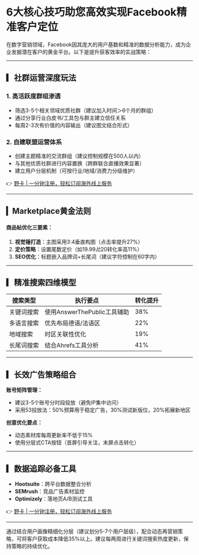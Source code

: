 # 6大核心技巧助您高效实现Facebook精准客户定位

在数字营销领域，Facebook因其庞大的用户基数和精准的数据分析能力，成为企业发掘潜在客户的黄金平台。以下是提升获客效率的实战策略：

---

## ▎社群运营深度玩法
### 1. 高活跃度群组渗透
- 筛选3-5个相关领域优质社群（建议加入时间＞6个月的群组）
- 通过分享行业白皮书/工具包与群主建立信任关系
- 每周2-3次有价值的内容输出（建议图文结合形式）

### 2. 自建联盟运营体系
- 创建主题精准的交流群组（建议控制规模在500人以内）
- 与其他优质社群进行内容置换（跨群联合直播效果显著）
- 建立用户分层机制（可按行业/地域/消费力分级维护）

👉 [野卡 | 一分钟注册，轻松订阅海外线上服务](https://bbtdd.com/yeka)

---

## ▎Marketplace黄金法则
#### 商品帖优化三要素：
1. **视觉锤打造**：主图采用3:4垂直构图（点击率提升27%）
2. **定价策略**：设置尾数定价（如$19.99比$20转化率高11%）
3. **SEO优化**：标题嵌入品牌词+长尾词（建议字符控制在60字内）

---

## ▎精准搜索四维模型
| 搜索类型 | 执行要点 | 转化提升 |
|---------|---------|---------|
| 关键词搜索 | 使用AnswerThePublic工具辅助 | 38%   |
| 多语言搜索 | 优先布局德语/法语区 | 22%   |
| 地域搜索 | 时区关联性优化 | 19%   |
| 长尾词搜索 | 结合Ahrefs工具分析 | 41%   |

---

## ▎长效广告策略组合
**账号矩阵管理：**
- 建议3-5个账号分时段投放（避免IP集中访问）
- 采用53投放法：50%预算用于稳定广告，30%测试新版位，20%拓展新地区

**创意优化要点：**
- 动态素材库每周更新率不低于15%
- 使用分层式CTA按钮（首屏引导关注，末屏点击转化）

---

## ▎数据追踪必备工具
- **Hootsuite**：跨平台数据整合分析
- **SEMrush**：竞品广告素材监控
- **Optimizely**：落地页A/B测试工具

👉 [野卡 | 一分钟注册，轻松订阅海外线上服务](https://bbtdd.com/yeka)

---

通过结合用户画像精细化分层（建议划分5-7个用户层级），配合动态再营销策略，可将客户获取成本降低35%以上。建议每两周进行关键词搜索热度更新，保持策略的持续优化。